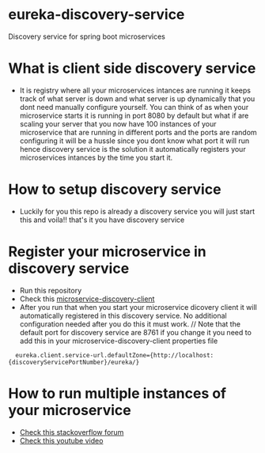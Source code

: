 # eureka-discovery-service
Discovery service for spring boot microservices

# What is client side discovery service
- It is registry where all your microservices intances are running it keeps track of what server is down and what server is up dynamically
that you dont need  manually configure yourself. You can think of as when your microservice starts it is running in port 8080 by default
but what if are scaling your server that you now have 100 instances of your microservice that are running in different ports and the ports
are random configuring it will be a hussle since you dont know what port it will run hence discovery service is the solution it automatically
registers your microservices intances by the time you start it.

# How to setup discovery service 
- Luckily for you this repo is already a discovery service you will just start this and voila!! that's it you have discovery service

# Register your microservice in discovery service
- Run this repository
- Check this
[microservice-discovery-client]( https://github.com/Elleined/open-feign-discovery-client)
- After you run that when you start your microservice dicovery client it will automatically registered in this discovery service. No additional configuration needed after you do this it must work.
// Note that the default port for discovery service are 8761 if you change it you need to add this in your microservice-discovery-client properties file
```
  eureka.client.service-url.defaultZone={http://localhost:{discoveryServicePortNumber}/eureka/}
```
# How to run multiple instances of your microservice
- [Check this stackoverflow forum](https://stackoverflow.com/questions/58348457/running-two-spring-boot-instances)
- [Check this youtube video](https://youtu.be/diAwbLSXYTk)

